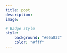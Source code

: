 ```yaml
---
title: post
description:
image:

# Badge style
style:
    background: "#66a832"
    color: "#fff"
---
```

